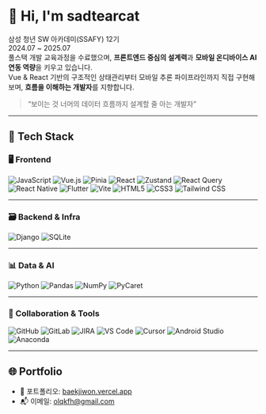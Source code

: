 # 👋 Hi, I'm sadtearcat

삼성 청년 SW 아카데미(SSAFY) 12기  
2024.07 ~ 2025.07  
풀스택 개발 교육과정을 수료했으며,
**프론트엔드 중심의 설계력**과 **모바일 온디바이스 AI 연동 역량**을 키우고 있습니다.  
Vue & React 기반의 구조적인 상태관리부터 모바일 추론 파이프라인까지 직접 구현해보며, **흐름을 이해하는 개발자**를 지향합니다.

> “보이는 것 너머의 데이터 흐름까지 설계할 줄 아는 개발자”

---

## 🧠 Tech Stack

### 🖥️ Frontend

![JavaScript](https://img.shields.io/badge/JavaScript-F7DF1E?style=flat-square&logo=JavaScript&logoColor=black)
![Vue.js](https://img.shields.io/badge/Vue.js-4FC08D?style=flat-square&logo=Vue.js&logoColor=white)
![Pinia](https://img.shields.io/badge/Pinia-FFE873?style=flat-square&logo=Pinia&logoColor=black)
![React](https://img.shields.io/badge/React-61DAFB?style=flat-square&logo=React&logoColor=black)
![Zustand](https://img.shields.io/badge/Zustand-000000?style=flat-square)
![React Query](https://img.shields.io/badge/React_Query-FF4154?style=flat-square)
![React Native](https://img.shields.io/badge/React_Native-61DAFB?style=flat-square&logo=React&logoColor=black)
![Flutter](https://img.shields.io/badge/Flutter-02569B?style=flat-square&logo=Flutter&logoColor=white)
![Vite](https://img.shields.io/badge/Vite-646CFF?style=flat-square&logo=Vite&logoColor=white)
![HTML5](https://img.shields.io/badge/HTML5-E34F26?style=flat-square&logo=HTML5&logoColor=white)
![CSS3](https://img.shields.io/badge/CSS3-1572B6?style=flat-square&logo=CSS3&logoColor=white)
![Tailwind CSS](https://img.shields.io/badge/Tailwind_CSS-06B6D4?style=flat-square&logo=TailwindCSS&logoColor=white)

---

### 🗃 Backend & Infra

![Django](https://img.shields.io/badge/Django-092E20?style=flat-square&logo=Django&logoColor=white)
![SQLite](https://img.shields.io/badge/SQLite-003B57?style=flat-square&logo=SQLite&logoColor=white)

---

### 📊 Data & AI

![Python](https://img.shields.io/badge/Python-3776AB?style=flat-square&logo=Python&logoColor=white)
![Pandas](https://img.shields.io/badge/Pandas-150458?style=flat-square&logo=pandas&logoColor=white)
![NumPy](https://img.shields.io/badge/NumPy-013243?style=flat-square&logo=NumPy&logoColor=white)
![PyCaret](https://img.shields.io/badge/PyCaret-FEBD07?style=flat-square)

---

### 🤝 Collaboration & Tools

![GitHub](https://img.shields.io/badge/GitHub-181717?style=flat-square&logo=GitHub&logoColor=white)
![GitLab](https://img.shields.io/badge/GitLab-FC6D26?style=flat-square&logo=GitLab&logoColor=white)
![JIRA](https://img.shields.io/badge/JIRA-0052CC?style=flat-square&logo=Jira&logoColor=white)
![VS Code](https://img.shields.io/badge/VS_Code-007ACC?style=flat-square&logo=VisualStudioCode&logoColor=white)
![Cursor](https://img.shields.io/badge/Cursor-5A5A5A?style=flat-square)
![Android Studio](https://img.shields.io/badge/Android_Studio-3DDC84?style=flat-square&logo=AndroidStudio&logoColor=white)
![Anaconda](https://img.shields.io/badge/Anaconda-44A833?style=flat-square&logo=Anaconda&logoColor=white)

---

## 🌐 Portfolio

- 🧾 포트폴리오: [baekjiwon.vercel.app](https://baekjiwon.vercel.app)
- 📬 이메일: olqkfh@gmail.com
